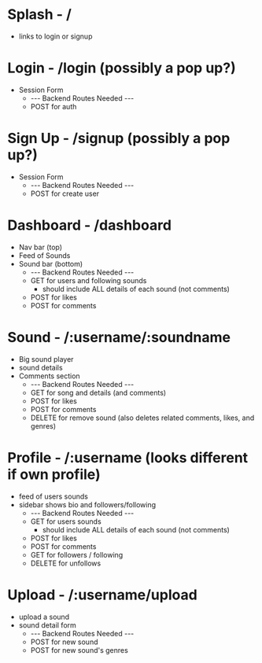 # Splash - /
  * links to login or signup
# Login - /login (possibly a pop up?)
  * Session Form
    * --- Backend Routes Needed ---
    * POST for auth
# Sign Up - /signup (possibly a pop up?)
  * Session Form
    * --- Backend Routes Needed ---
    * POST for create user
# Dashboard - /dashboard
  * Nav bar (top)
  * Feed of Sounds
  * Sound bar (bottom)
    * --- Backend Routes Needed ---
    * GET for users and following sounds
        * should include ALL details of each sound (not comments)
    * POST for likes
    * POST for comments
# Sound - /:username/:soundname
  * Big sound player
  * sound details
  * Comments section
    * --- Backend Routes Needed ---
    * GET for song and details (and comments)
    * POST for likes
    * POST for comments
    * DELETE for remove sound (also deletes related comments, likes, and genres)
# Profile - /:username (looks different if own profile)
  * feed of users sounds
  * sidebar shows bio and followers/following
    * --- Backend Routes Needed ---
    * GET for users sounds
        * should include ALL details of each sound (not comments)
    * POST for likes
    * POST for comments
    * GET for followers / following
    * DELETE for unfollows
# Upload - /:username/upload
  * upload a sound
  * sound detail form
    * --- Backend Routes Needed ---
    * POST for new sound
    * POST for new sound's genres
